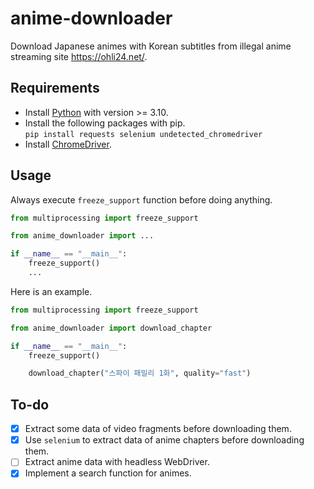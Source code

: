 # anime-downloader

Download Japanese animes with Korean subtitles from illegal anime streaming
site <https://ohli24.net/>.

## Requirements

- Install [Python](https://www.python.org/) with version >= 3.10.
- Install the following packages with pip.  
	`pip install requests selenium undetected_chromedriver`
- Install [ChromeDriver](https://chromedriver.chromium.org/).

## Usage

Always execute `freeze_support` function before doing anything.

```python
from multiprocessing import freeze_support

from anime_downloader import ...

if __name__ == "__main__":
	freeze_support()
	...
```

Here is an example.

```python
from multiprocessing import freeze_support

from anime_downloader import download_chapter

if __name__ == "__main__":
	freeze_support()

	download_chapter("스파이 패밀리 1화", quality="fast")
```

## To-do

- [x] Extract some data of video fragments before downloading them.
- [x] Use `selenium` to extract data of anime chapters before downloading them.
- [ ] Extract anime data with headless WebDriver.
- [x] Implement a search function for animes.
